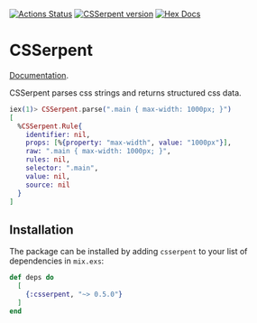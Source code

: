 [![Actions Status](https://github.com/arghmeleg/csserpent/actions/workflows/tests.yml/badge.svg?branch=main)](https://github.com/arghmeleg/csserpent/actions)
[![CSSerpent version](https://img.shields.io/hexpm/v/csserpent.svg)](https://hex.pm/packages/csserpent)
[![Hex Docs](https://img.shields.io/badge/hex-docs-lightgreen.svg)](https://hexdocs.pm/csserpent/)

# CSSerpent

[Documentation](https://hexdocs.pm/csserpent).

CSSerpent parses css strings and returns structured css data.

```elixir
iex(1)> CSSerpent.parse(".main { max-width: 1000px; }")
[
  %CSSerpent.Rule{
    identifier: nil,
    props: [%{property: "max-width", value: "1000px"}],
    raw: ".main { max-width: 1000px; }",
    rules: nil,
    selector: ".main",
    value: nil,
    source: nil
  }
]
```

## Installation

The package can be installed by adding `csserpent` to your list of dependencies in `mix.exs`:

```elixir
def deps do
  [
    {:csserpent, "~> 0.5.0"}
  ]
end
```
